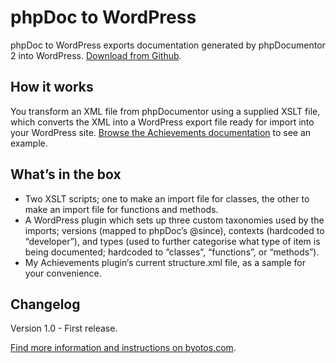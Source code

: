 # phpDoc to WordPress
phpDoc to WordPress exports documentation generated by phpDocumentor 2 into WordPress. [Download from Github](https://github.com/paulgibbs/phpDoc-to-WordPress/).

## How it works
You transform an XML file from phpDocumentor using a supplied XSLT file, which converts the XML into a WordPress export file ready for import into your WordPress site. [Browse the Achievements documentation](http://achievementsapp.com/achievements-3-documentation/) to see an example.

## What’s in the box
* Two XSLT scripts; one to make an import file for classes, the other to make an import file for functions and methods.
* A WordPress plugin which sets up three custom taxonomies used by the imports; versions (mapped to phpDoc’s @since), contexts (hardcoded to “developer”), and types (used to further categorise what type of item is being documented; hardcoded to “classes”, “functions”, or “methods”).
* My Achievements plugin‘s current structure.xml file, as a sample for your convenience.

## Changelog
Version 1.0 - First release.

[Find more information and instructions on byotos.com](http://byotos.com/phpdoc-to-wordpress/).